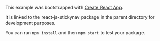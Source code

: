 This example was bootstrapped with [Create React App](https://github.com/facebook/create-react-app).

It is linked to the react-js-stickynav package in the parent directory for development purposes.

You can run `npm install` and then `npm start` to test your package.
